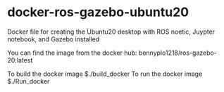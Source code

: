 # docker-ros-gazebo-ubuntu20
Docker file for creating the Ubuntu20 desktop with ROS noetic, Juypter notebook, and Gazebo installed

You can find the image from the docker hub:
bennyplo1218/ros-gazebo-20:latest

To build the docker image
$./build_docker
To run the docker image
$./Run_docker
